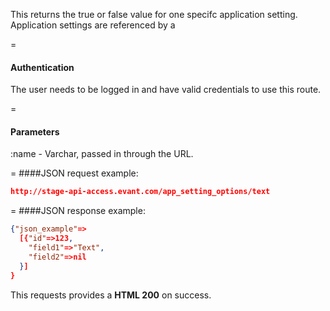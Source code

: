 <!-- --- title: GET /app_setting_options/:id -->

This returns the true or false value for one specifc application setting. Application settings are referenced by a

=
#### Authentication

The user needs to be logged in and have valid credentials to use this route.

=
#### Parameters

:name - Varchar, passed in through the URL.

=
####JSON request example:
```json
http://stage-api-access.evant.com/app_setting_options/text
```

=
####JSON response example:

```json
{"json_example"=>
  [{"id"=>123,
    "field1"=>"Text",
    "field2"=>nil
  }]
}
```

This requests provides a <strong>HTML 200</strong> on success.